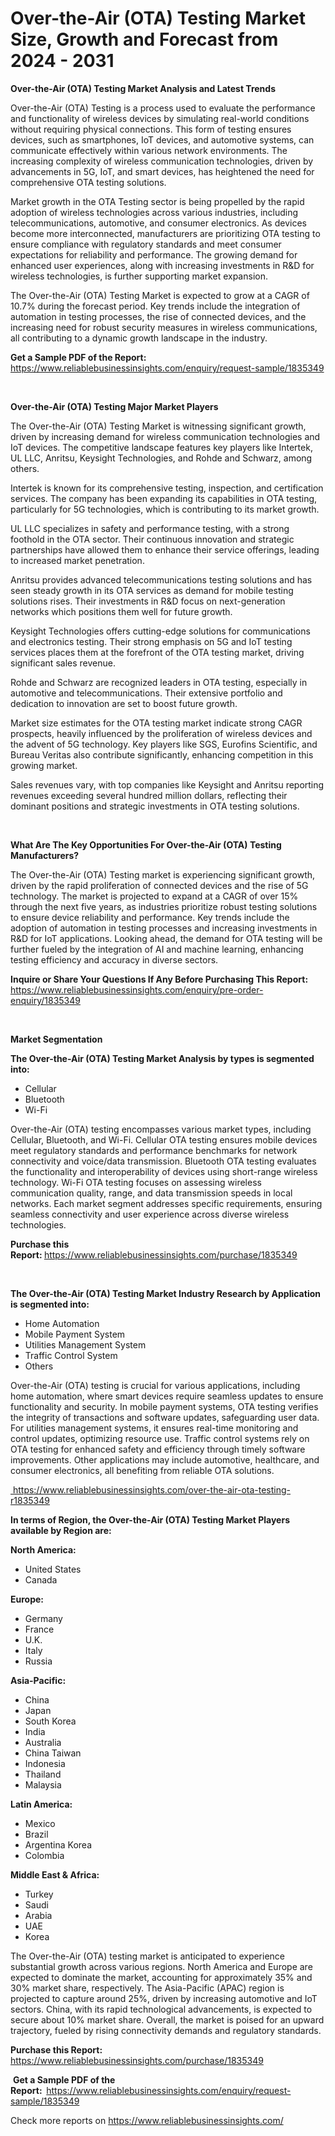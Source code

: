 <p><h1>Over-the-Air (OTA) Testing Market Size, Growth and Forecast from 2024 - 2031</h1></p><p><strong>Over-the-Air (OTA) Testing Market Analysis and Latest Trends</strong></p>
<p><p>Over-the-Air (OTA) Testing is a process used to evaluate the performance and functionality of wireless devices by simulating real-world conditions without requiring physical connections. This form of testing ensures devices, such as smartphones, IoT devices, and automotive systems, can communicate effectively within various network environments. The increasing complexity of wireless communication technologies, driven by advancements in 5G, IoT, and smart devices, has heightened the need for comprehensive OTA testing solutions.</p><p>Market growth in the OTA Testing sector is being propelled by the rapid adoption of wireless technologies across various industries, including telecommunications, automotive, and consumer electronics. As devices become more interconnected, manufacturers are prioritizing OTA testing to ensure compliance with regulatory standards and meet consumer expectations for reliability and performance. The growing demand for enhanced user experiences, along with increasing investments in R&D for wireless technologies, is further supporting market expansion.</p><p>The Over-the-Air (OTA) Testing Market is expected to grow at a CAGR of 10.7% during the forecast period. Key trends include the integration of automation in testing processes, the rise of connected devices, and the increasing need for robust security measures in wireless communications, all contributing to a dynamic growth landscape in the industry.</p></p>
<p><strong>Get a Sample PDF of the Report:&nbsp;</strong> <a href="https://www.reliablebusinessinsights.com/enquiry/request-sample/1835349?utm_campaign=1138&utm_medium=2&utm_source=Github&utm_content=ia&utm_term=31122024&utm_id=over-the-air-ota-testing">https://www.reliablebusinessinsights.com/enquiry/request-sample/1835349</a></p>
<p>&nbsp;</p>
<p><strong>Over-the-Air (OTA) Testing Major Market Players</strong></p>
<p><p>The Over-the-Air (OTA) Testing Market is witnessing significant growth, driven by increasing demand for wireless communication technologies and IoT devices. The competitive landscape features key players like Intertek, UL LLC, Anritsu, Keysight Technologies, and Rohde and Schwarz, among others.</p><p>Intertek is known for its comprehensive testing, inspection, and certification services. The company has been expanding its capabilities in OTA testing, particularly for 5G technologies, which is contributing to its market growth. </p><p>UL LLC specializes in safety and performance testing, with a strong foothold in the OTA sector. Their continuous innovation and strategic partnerships have allowed them to enhance their service offerings, leading to increased market penetration.</p><p>Anritsu provides advanced telecommunications testing solutions and has seen steady growth in its OTA services as demand for mobile testing solutions rises. Their investments in R&D focus on next-generation networks which positions them well for future growth.</p><p>Keysight Technologies offers cutting-edge solutions for communications and electronics testing. Their strong emphasis on 5G and IoT testing services places them at the forefront of the OTA testing market, driving significant sales revenue. </p><p>Rohde and Schwarz are recognized leaders in OTA testing, especially in automotive and telecommunications. Their extensive portfolio and dedication to innovation are set to boost future growth.</p><p>Market size estimates for the OTA testing market indicate strong CAGR prospects, heavily influenced by the proliferation of wireless devices and the advent of 5G technology. Key players like SGS, Eurofins Scientific, and Bureau Veritas also contribute significantly, enhancing competition in this growing market.</p><p>Sales revenues vary, with top companies like Keysight and Anritsu reporting revenues exceeding several hundred million dollars, reflecting their dominant positions and strategic investments in OTA testing solutions.</p></p>
<p>&nbsp;</p>
<p><strong>What Are The Key Opportunities For Over-the-Air (OTA) Testing Manufacturers?</strong></p>
<p><p>The Over-the-Air (OTA) Testing market is experiencing significant growth, driven by the rapid proliferation of connected devices and the rise of 5G technology. The market is projected to expand at a CAGR of over 15% through the next five years, as industries prioritize robust testing solutions to ensure device reliability and performance. Key trends include the adoption of automation in testing processes and increasing investments in R&D for IoT applications. Looking ahead, the demand for OTA testing will be further fueled by the integration of AI and machine learning, enhancing testing efficiency and accuracy in diverse sectors.</p></p>
<p><strong>Inquire or Share Your Questions If Any Before Purchasing This Report:</strong> <a href="https://www.reliablebusinessinsights.com/enquiry/pre-order-enquiry/1835349?utm_campaign=1138&utm_medium=2&utm_source=Github&utm_content=ia&utm_term=31122024&utm_id=over-the-air-ota-testing">https://www.reliablebusinessinsights.com/enquiry/pre-order-enquiry/1835349</a></p>
<p>&nbsp;</p>
<p><strong>Market Segmentation</strong></p>
<p><strong>The Over-the-Air (OTA) Testing Market Analysis by types is segmented into:</strong></p>
<p><ul><li>Cellular</li><li>Bluetooth</li><li>Wi-Fi</li></ul></p>
<p><p>Over-the-Air (OTA) testing encompasses various market types, including Cellular, Bluetooth, and Wi-Fi. Cellular OTA testing ensures mobile devices meet regulatory standards and performance benchmarks for network connectivity and voice/data transmission. Bluetooth OTA testing evaluates the functionality and interoperability of devices using short-range wireless technology. Wi-Fi OTA testing focuses on assessing wireless communication quality, range, and data transmission speeds in local networks. Each market segment addresses specific requirements, ensuring seamless connectivity and user experience across diverse wireless technologies.</p></p>
<p><strong>Purchase this Report:&nbsp;</strong><a href="https://www.reliablebusinessinsights.com/purchase/1835349?utm_campaign=1138&utm_medium=2&utm_source=Github&utm_content=ia&utm_term=31122024&utm_id=over-the-air-ota-testing">https://www.reliablebusinessinsights.com/purchase/1835349</a></p>
<p>&nbsp;</p>
<p><strong>The Over-the-Air (OTA) Testing Market Industry Research by Application is segmented into:</strong></p>
<p><ul><li>Home Automation</li><li>Mobile Payment System</li><li>Utilities Management System</li><li>Traffic Control System</li><li>Others</li></ul></p>
<p><p>Over-the-Air (OTA) testing is crucial for various applications, including home automation, where smart devices require seamless updates to ensure functionality and security. In mobile payment systems, OTA testing verifies the integrity of transactions and software updates, safeguarding user data. For utilities management systems, it ensures real-time monitoring and control updates, optimizing resource use. Traffic control systems rely on OTA testing for enhanced safety and efficiency through timely software improvements. Other applications may include automotive, healthcare, and consumer electronics, all benefiting from reliable OTA solutions.</p></p>
<p><a href="https://www.reliablebusinessinsights.com/over-the-air-ota-testing-r1835349?utm_campaign=1138&utm_medium=2&utm_source=Github&utm_content=ia&utm_term=31122024&utm_id=over-the-air-ota-testing">&nbsp;https://www.reliablebusinessinsights.com/over-the-air-ota-testing-r1835349</a></p>
<p><strong>In terms of Region, the Over-the-Air (OTA) Testing Market Players available by Region are:</strong></p>
<p>
    <p> <strong> North America: </strong>
        <ul>
            <li>United States</li>
            <li>Canada</li>
        </ul>
        </p> 
    <p> <strong> Europe: </strong>
        <ul>
            <li>Germany</li>
            <li>France</li>
            <li>U.K.</li>
            <li>Italy</li>
            <li>Russia</li>
        </ul>
        </p> 
    <p> <strong> Asia-Pacific: </strong>
        <ul>
            <li>China</li>
            <li>Japan</li>
            <li>South Korea</li>
            <li>India</li>
            <li>Australia</li>
            <li>China Taiwan</li>
            <li>Indonesia</li>
            <li>Thailand</li>
            <li>Malaysia</li>
        </ul>
        </p> 
    <p> <strong> Latin America: </strong>
        <ul>
            <li>Mexico</li>
            <li>Brazil</li>
            <li>Argentina Korea</li>
            <li>Colombia</li>
        </ul>
        </p> 
    <p> <strong> Middle East & Africa: </strong>
        <ul>
            <li>Turkey</li>
            <li>Saudi</li>
            <li>Arabia</li>
            <li>UAE</li>
            <li>Korea</li>
        </ul>
    </p>
    </p>
<p><p>The Over-the-Air (OTA) testing market is anticipated to experience substantial growth across various regions. North America and Europe are expected to dominate the market, accounting for approximately 35% and 30% market share, respectively. The Asia-Pacific (APAC) region is projected to capture around 25%, driven by increasing automotive and IoT sectors. China, with its rapid technological advancements, is expected to secure about 10% market share. Overall, the market is poised for an upward trajectory, fueled by rising connectivity demands and regulatory standards.</p></p>
<p><strong>Purchase this Report: </strong><a href="https://www.reliablebusinessinsights.com/purchase/1835349?utm_campaign=1138&utm_medium=2&utm_source=Github&utm_content=ia&utm_term=31122024&utm_id=over-the-air-ota-testing">https://www.reliablebusinessinsights.com/purchase/1835349</a></p>
<p>&nbsp;<strong>Get a Sample PDF of the Report:&nbsp;&nbsp;</strong><a href="https://www.reliablebusinessinsights.com/enquiry/request-sample/1835349?utm_campaign=1138&utm_medium=2&utm_source=Github&utm_content=ia&utm_term=31122024&utm_id=over-the-air-ota-testing">https://www.reliablebusinessinsights.com/enquiry/request-sample/1835349</a></p>
<p><strong></strong></p>
<p>Check more reports on <a href="https://www.reliablebusinessinsights.com/?utm_campaign=1138&utm_medium=2&utm_source=Github&utm_content=ia&utm_term=31122024&utm_id=over-the-air-ota-testing">https://www.reliablebusinessinsights.com/</a></p>